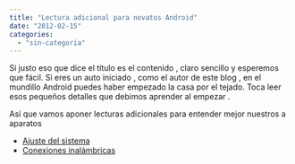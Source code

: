```yaml
---
title: "Lectura adicional para novatos Android"
date: "2012-02-15"
categories: 
  - "sin-categoria"
---
```


Si justo eso que dice el título es el contenido , claro sencillo y esperemos que fácil. Si eres un auto iniciado , como el autor de este blog , en el mundillo Android puedes haber empezado la casa por el tejado. Toca leer esos pequeños detalles que debimos aprender al empezar .

Así que vamos aponer lecturas adicionales para entender mejor nuestros a aparatos

- [Ajuste del sistema](https://www.elandroidelibre.com/2012/02/conoce-tu-android-ajustes-del-sistema.html "Ajuste del sistema")
- [Conexiones inalámbricas](https://www.elandroidelibre.com/2012/02/conoce-tu-android-conexiones-inalambricas.html "Conexiones inalambricas")
